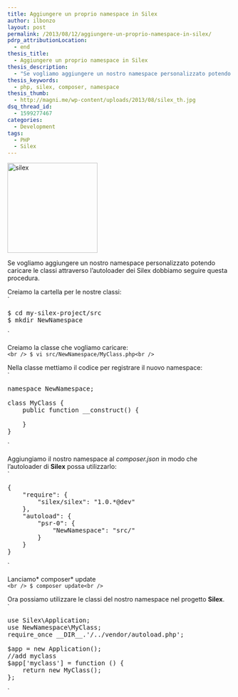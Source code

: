 ```yaml
---
title: Aggiungere un proprio namespace in Silex
author: ilbonzo
layout: post
permalink: /2013/08/12/aggiungere-un-proprio-namespace-in-silex/
pdrp_attributionLocation:
  - end
thesis_title:
  - Aggiungere un proprio namespace in Silex
thesis_description:
  - "Se vogliamo aggiungere un nostro namespace personalizzato potendo caricare le classi attraverso l'autoloader dei Silex dobbiamo seguire questa procedura."
thesis_keywords:
  - php, silex, composer, namespace
thesis_thumb:
  - http://magni.me/wp-content/uploads/2013/08/silex_th.jpg
dsq_thread_id:
  - 1599277467
categories:
  - Development
tags:
  - PHP
  - Silex
---
```

<img class="alignnone size-full wp-image-919 aligncenter" alt="silex" src="http://magni.me/wp-content/uploads/2013/08/silex.jpg" width="202" height="202" />

Se vogliamo aggiungere un nostro namespace personalizzato potendo caricare le classi attraverso l&#8217;autoloader dei Silex dobbiamo seguire questa procedura.

Creiamo la cartella per le nostre classi:  
`</p>
<pre class="lang:sh decode:true " >$ cd my-silex-project/src
$ mkdir NewNamespace</pre>
<p>`

Creiamo la classe che vogliamo caricare:  
`<br />
$ vi src/NewNamespace/MyClass.php<br />
`

Nella classe mettiamo il codice per registrare il nuovo namespace:  
`</p>
<pre class="lang:php decode:true " >namespace NewNamespace;

class MyClass {
    public function __construct() {

    }
}</pre>
<p>`

Aggiungiamo il nostro namespace al *composer.json* in modo che l&#8217;autoloader di **Silex** possa utilizzarlo:  
`</p>
<pre class="lang:js decode:true " >{
    "require": {
        "silex/silex": "1.0.*@dev"
    },
    "autoload": {
        "psr-0": {
            "NewNamespace": "src/"
        }
    }
}</pre>
<p>`

Lanciamo* composer* update  
`<br />
$ composer update<br />
`

Ora possiamo utilizzare le classi del nostro namespace nel progetto **Silex**.  
`</p>
<pre class="lang:php decode:true " >use Silex\Application;
use NewNamespace\MyClass;
require_once __DIR__.'/../vendor/autoload.php';

$app = new Application();
//add myclass
$app['myclass'] = function () {
    return new MyClass();
};</pre>
<p>`

<div class='kindleWidget kindleLight' >
  
</div>


